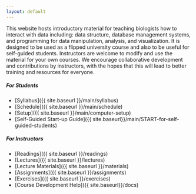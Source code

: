 ```yaml
---
layout: default
---
```


This website hosts introductory material for teaching biologists how to interact
with data including: data structure, database management systems, and
programming for data manipulation, analysis, and visualization. It is designed
to be used as a flipped university course and also to be useful for self-guided
students. Instructors are welcome to modify and use the material for your own 
courses. We encourage collaborative development and contributions by 
instructors, with the hopes that this will lead to better training and resources 
for everyone. 

##### For Students
* [Syllabus]({{ site.baseurl }}/main/syllabus)
* [Schedule]({{ site.baseurl }}/main/schedule)
* [Setup]({{ site.baseurl }}/main/computer-setup)
* [Self-Guided Start-up Guide]({{ site.baseurl}}/main/START-for-self-guided-students)

##### For Instructors
* [Readings]({{ site.baseurl }}/readings)
* [Lectures]({{ site.baseurl }}/lectures)
* [Lecture Materials]({{ site.baseurl }}/materials)
* [Assignments]({{ site.baseurl }}/assignments)
* [Exercises]({{ site.baseurl }}/exercises)
* [Course Development Help]({{ site.baseurl}}/docs)

